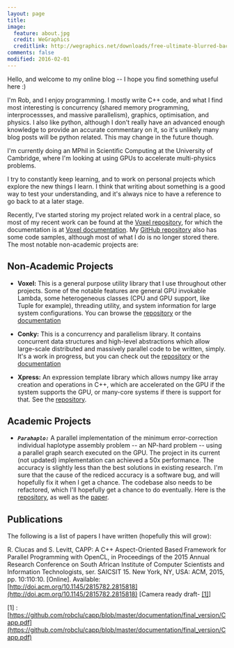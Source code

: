 ```yaml
---
layout: page
title: 
image:
  feature: about.jpg
  credit: WeGraphics
  creditlink: http://wegraphics.net/downloads/free-ultimate-blurred-background-pack/
comments: false
modified: 2016-02-01
---
```


Hello, and welcome to my online blog -- I hope you find something useful here :)

I'm Rob, and I enjoy programming. I mostly write C++ code, and what I find most interesting is concurrency (shared memory programming, interprocessses, and massive parallelism), graphics, optimisation, and physics. I also like python, although I don't really have an advanced enough knowledge to provide an accurate
commentary on it, so it's unlikely many blog posts will be python related. This may change in the future though.

I'm currently doing an MPhil in Scientific Computing at the University of
Cambridge, where I'm looking at using GPUs to accelerate multi-physics problems.

I try to constantly keep learning, and to work on personal projects which explore the new things I learn. I think that writing about something is a good way to test your understanding, and it's always nice to have a reference to go back to at a later stage.

Recently, I've started storing my project related work in a central place, so
most of my recent work can be found at the [Voxel repository](https://github.com/Voxelated), for which the documentation is at [Voxel documentation](https://voxelated.github.io/index.html). My [GitHub repository](https://github.com/robclu) also has some code samples, although most of what I do is no longer stored there. The most notable non-academic projects are:

## Non-Academic Projects

* __Voxel:__ This is a general purpose utility library that I use throughout
  other projects. Some of the notable features are general GPU invokable Lambda, some heterogeneous classes (CPU and GPU support, like Tuple for example), threading utility, and system information for large system configurations. You can browse the [repository](https://github.com/Voxelated/Voxel) or the [documentation](https://voxelated.github.io/libraries/voxel/index.html)

* __Conky:__ This is a concurrency and parallelism library. It contains
  concurrent data structures and high-level abstractions which allow large-scale
  distributed and massively parallel code to be written, simply. It's a work in
  progress, but you can check out the [repository](https://github.com/Voxelated/Conky) or the [documentation](https://voxelated.github.io/libraries/conky/index.html)

* __Xpress:__ An expression template library which allows numpy like array
  creation and operations in C++, which are accelerated on the GPU if the system
  supports the GPU, or many-core systems if there is support for that. See the
  [repository](https://github.com/Voxelated/Xpress).


## Academic Projects

* ___```Parahaplo:```___ A parallel implementation of the minimum 
  error-correction individual haplotype assembly problem -- an NP-hard problem
  -- using a parallel graph search executed on the GPU. The project in its current (not updated) implementation can achieved a 50x performance. The accuracy is slightly less than the best solutions in existing research. I'm sure that the cause of the rediced accuracy is a software bug, and will hopefully fix it when I get a chance. The codebase also needs to be 
  refactored, which I'll hopefully get a chance to do eventually. Here is the
  [repository](https://github.com/robclu/parahaplo), as well as the [paper](https://github.com/robclu/parahaplo/blob/master/doc/Parahaplo.pdf).

## Publications

The following is a list of papers I have written (hopefully this will grow):

R. Clucas and S. Levitt, CAPP: A C++ Aspect-Oriented Based Framework for Parallel Programming with OpenCL, in Proceedings of the 2015 Annual Research Conference on South African Institute of Computer Scientists and Information Technologists, ser. SAICSIT 15. New York, NY, USA: ACM, 2015, pp. 10:110:10. [Online]. Available: [http://doi.acm.org/10.1145/2815782.2815818](http://doi.acm.org/10.1145/2815782.2815818) [Camera ready draft- [[1]](https://github.com/robclu/capp/blob/master/documentation/final_version/Capp.pdf)]

[1] : [https://github.com/robclu/capp/blob/master/documentation/final_version/Capp.pdf](https://github.com/robclu/capp/blob/master/documentation/final_version/Capp.pdf)  